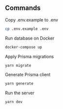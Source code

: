 ## Commands

Copy .env.example to .env

```bash
cp .env.example .env
```

Run database on Docker

```bash
docker-compose up
```

Apply Prisma migrations

```bash
yarn migrate
```

Generate Prisma client

```bash
yarn generate
```

Run the server

```bash
yarn dev
```
